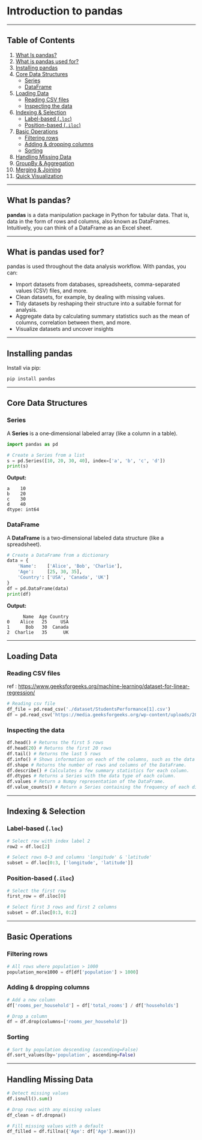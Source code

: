 # Introduction to pandas

---

## Table of Contents

1. [What Is pandas?](#what-is-pandas)  
2. [What is pandas used for?](#what-is-pandas-used-for) 
2. [Installing pandas](#installing-pandas)
3. [Core Data Structures](#core-data-structures)
   - [Series](#series)
   - [DataFrame](#dataframe)
4. [Loading Data](#loading-data)
   - [Reading CSV files](#reading-csv-files)
   - [Inspecting the data](#inspecting-the-data)
5. [Indexing & Selection](#indexing--selection)
   - [Label-based (](#label-based-loc)[`.loc`](#label-based-loc)[)](#label-based-loc)
   - [Position-based (](#position-based-iloc)[`.iloc`](#position-based-iloc)[)](#position-based-iloc)
6. [Basic Operations](#basic-operations)
   - [Filtering rows](#filtering-rows)
   - [Adding & dropping columns](#adding--dropping-columns)
   - [Sorting](#sorting)
7. [Handling Missing Data](#handling-missing-data)
8. [GroupBy & Aggregation](#groupby--aggregation)
9. [Merging & Joining](#merging--joining)
10. [Quick Visualization](#quick-visualization)

---

## What Is pandas?

**pandas** is a data manipulation package in Python for tabular data. That is, data in the form of rows and columns, also known as DataFrames. Intuitively, you can think of a DataFrame as an Excel sheet. 

---

## What is pandas used for?

pandas is used throughout the data analysis workflow. With pandas, you can:

- Import datasets from databases, spreadsheets, comma-separated values (CSV) files, and more.
- Clean datasets, for example, by dealing with missing values.
- Tidy datasets by reshaping their structure into a suitable format for analysis.
- Aggregate data by calculating summary statistics such as the mean of columns, correlation between them, and more.
- Visualize datasets and uncover insights

---

## Installing pandas

Install via pip:

```bash
pip install pandas
```



---

## Core Data Structures

### Series

A **Series** is a one‑dimensional labeled array (like a column in a table).

```python
import pandas as pd

# Create a Series from a list
s = pd.Series([10, 20, 30, 40], index=['a', 'b', 'c', 'd'])
print(s)
```

**Output:**

```
a    10
b    20
c    30
d    40
dtype: int64
```

### DataFrame

A **DataFrame** is a two‑dimensional labeled data structure (like a spreadsheet).

```python
# Create a DataFrame from a dictionary
data = {
    'Name':    ['Alice', 'Bob', 'Charlie'],
    'Age':     [25, 30, 35],
    'Country': ['USA', 'Canada', 'UK']
}
df = pd.DataFrame(data)
print(df)
```

**Output:**

```
      Name  Age Country
0    Alice   25     USA
1      Bob   30  Canada
2  Charlie   35      UK
```

---

## Loading Data

### Reading CSV files
ref : https://www.geeksforgeeks.org/machine-learning/dataset-for-linear-regression/
```python
# Reading csv file
df_file = pd.read_csv('./dataset/StudentsPerformance[1].csv')
df = pd.read_csv('https://media.geeksforgeeks.org/wp-content/uploads/20240522153243/StudentsPerformance%5B1%5D.csv')
```

### Inspecting the data

```python
df.head() # Returns the first 5 rows 
df.head(20) # Returns the first 20 rows 
df.tail() # Returns the last 5 rows 
df.info() # Shows information on each of the columns, such as the data type and number of missing values.
df.shape # Returns the number of rows and columns of the DataFrame.
df.describe() # Calculates a few summary statistics for each column.
df.dtypes # Returns a Series with the data type of each column.
df.values # Return a Numpy representation of the DataFrame.
df.value_counts() # Return a Series containing the frequency of each distinct row in the Dataframe.

```

---

## Indexing & Selection

### Label‑based (`.loc`)

```python
# Select row with index label 2
row2 = df.loc[2]

# Select rows 0–3 and columns 'longitude' & 'latitude'
subset = df.loc[0:3, ['longitude', 'latitude']]

```

### Position‑based (`.iloc`)

```python
# Select the first row
first_row = df.iloc[0]

# Select first 3 rows and first 2 columns
subset = df.iloc[0:3, 0:2]
```

---

## Basic Operations

### Filtering rows

```python
# All rows where population > 1000
population_more1000 = df[df['population'] > 1000]

```

### Adding & dropping columns

```python
# Add a new column
df['rooms_per_household'] = df['total_rooms'] / df['households']

# Drop a column
df = df.drop(columns=['rooms_per_household'])
```

### Sorting

```python
# Sort by population descending (ascending=False)
df.sort_values(by='population', ascending=False)
```

---

## Handling Missing Data

```python
# Detect missing values
df.isnull().sum()

# Drop rows with any missing values
df_clean = df.dropna()

# Fill missing values with a default
df_filled = df.fillna({'Age': df['Age'].mean()})
```



